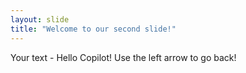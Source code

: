 ```yaml
---
layout: slide
title: "Welcome to our second slide!"
---
```

Your text - Hello Copilot!
Use the left arrow to go back!
